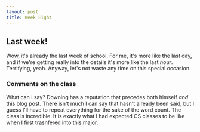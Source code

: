 ```yaml
---
layout: post
title: Week Eight
---
```


## Last week!

Wow, it's already the last week of school. For me, it's more like the last day, and if we're getting really into the details it's more like the last *hour*. Terrifying, yeah. Anyway, let's not waste any time on this special occasion.

### Comments on the class

What can I say? Downing has a reputation that precedes both himself *and* this blog post. There isn't much I can say that hasn't already been said, but I guess I'll have to repeat everything for the sake of the word count. The class is incredible. It is exactly what I had expected CS classes to be like when I first trasnfered into this major. 
